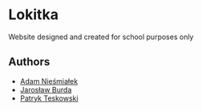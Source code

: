 Lokitka
=======
Website designed and created for school purposes only

Authors
-------
 * [Adam Nieśmiałek](https://github.com/Fedrige)
 * [Jarosław Burda](https://github.com/jaro455)
 * [Patryk Teskowski](https://github.com/teskos)